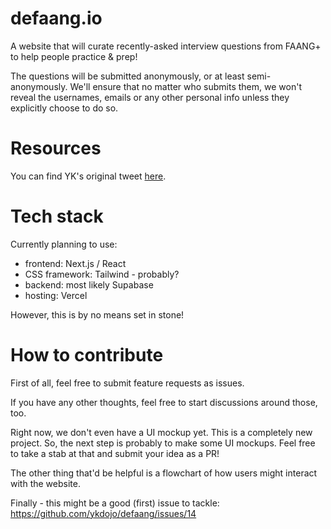 # defaang.io
A website that will curate recently-asked interview questions from FAANG+ to help people practice &amp; prep!

The questions will be submitted anonymously, or at least semi-anonymously. We'll ensure that no matter who submits them, we won't reveal the usernames, emails or any other personal info unless they explicitly choose to do so.

# Resources
You can find YK's original tweet [here](https://twitter.com/ykdojo/status/1557611357251350528).

# Tech stack
Currently planning to use:
- frontend: Next.js / React
- CSS framework: Tailwind - probably?
- backend: most likely Supabase
- hosting: Vercel

However, this is by no means set in stone!

# How to contribute
First of all, feel free to submit feature requests as issues.

If you have any other thoughts, feel free to start discussions around those, too.

Right now, we don't even have a UI mockup yet. This is a completely new project. So, the next step is probably to make some UI mockups. Feel free to take a stab at that and submit your idea as a PR!

The other thing that'd be helpful is a flowchart of how users might interact with the website.

Finally - this might be a good (first) issue to tackle: https://github.com/ykdojo/defaang/issues/14
